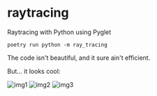 # raytracing
Raytracing with Python using Pyglet

`poetry run python -m ray_tracing`

The code isn't beautiful, and it sure ain't efficient.

But... it looks cool:

![img1](https://cdn.discordapp.com/attachments/238737601648001024/579294247547568138/unknown.png)
![img2](https://cdn.discordapp.com/attachments/238737601648001024/579294348684951553/unknown.png)
![img3](https://cdn.discordapp.com/attachments/238737601648001024/579294493556211753/unknown.png)
